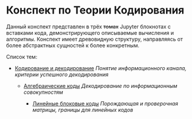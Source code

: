 # Конспект по Теории Кодирования

Данный конспект представлен в трёх ~~томах~~ Jupyter блокнотах с вставками кода, демонстрирующего описываемые вычисления и алгоритмы. Конспект имеет древовидную структуру, направляясь от более абстрактных сущностей к более конкретным.

Список тем:

- [Кодирование и декодирование](conspect.ipynb)
  *Понятие информационного канала, критерии успешного декодирования*
  
  - [Алгебраические коды](algebraic/conspect.ipynb)
    *Декодирование по информационным совокупностям*
    
    - [Линейные блоковые коды](algebraic/linear/conspect.ipynb)
      *Порождающая и проверочная матрицы, границы для линейных кодов*
